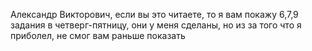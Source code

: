 Александр Викторович, если вы это читаете, то я вам покажу 6,7,9 задания в четверг-пятницу, они у меня сделаны, но из за того что я приболел, не смог вам раньше показать
